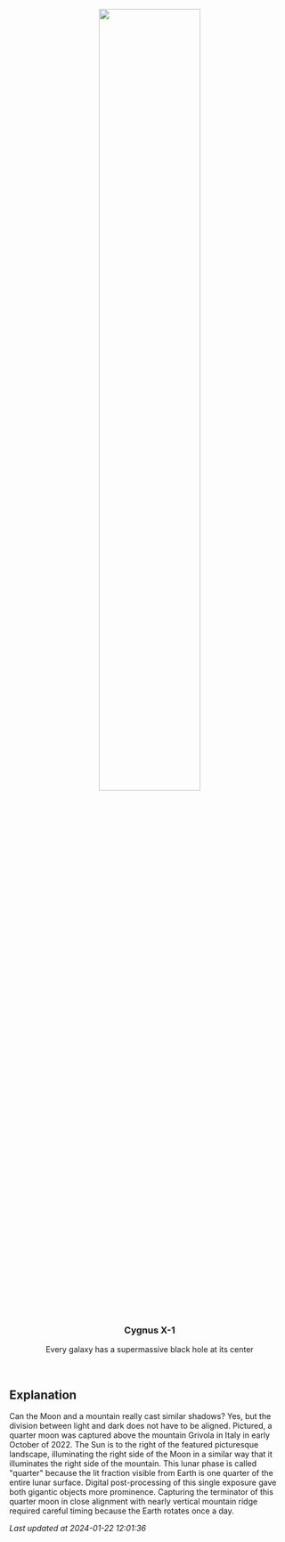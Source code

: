 <p align='center'>
    <img src='https://apod.nasa.gov/apod/image/2401/GrivolaMoon_Micon_1080.jpg' width='60%' />
    <h3 align="center">Cygnus X-1</h3>
    <p align="center">Every galaxy has a supermassive black hole at its center</p>
</p>
<br/>

Explanation
--
Can the Moon and a mountain really cast similar shadows? Yes, but the division between light and dark does not have to be aligned. Pictured, a quarter moon was captured above the mountain Grivola in Italy in early October of 2022.  The Sun is to the right of the featured picturesque landscape, illuminating the right side of the Moon in a similar way that it illuminates the right side of the mountain. This lunar phase is called "quarter" because the lit fraction visible from Earth is one quarter of the entire lunar surface.  Digital post-processing of this single exposure gave both  gigantic objects more prominence. Capturing the terminator of this quarter moon in close alignment with nearly vertical mountain ridge required careful timing because the Earth rotates once a day.


*Last updated at 2024-01-22 12:01:36*
